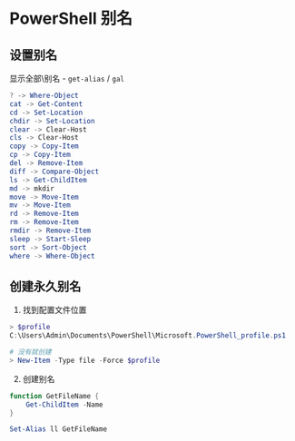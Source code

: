 # PowerShell 别名

## 设置别名

显示全部\别名 - `get-alias` / `gal`

```powershell
? -> Where-Object
cat -> Get-Content
cd -> Set-Location
chdir -> Set-Location
clear -> Clear-Host
cls -> Clear-Host
copy -> Copy-Item
cp -> Copy-Item
del -> Remove-Item
diff -> Compare-Object
ls -> Get-ChildItem
md -> mkdir
move -> Move-Item
mv -> Move-Item
rd -> Remove-Item
rm -> Remove-Item
rmdir -> Remove-Item
sleep -> Start-Sleep
sort -> Sort-Object
where -> Where-Object
```

## 创建永久别名

1. 找到配置文件位置

```powershell
> $profile
C:\Users\Admin\Documents\PowerShell\Microsoft.PowerShell_profile.ps1

# 没有就创建
> New-Item -Type file -Force $profile
```

2. 创建别名

```powershell
function GetFileName {
    Get-ChildItem -Name    
}

Set-Alias ll GetFileName
```
